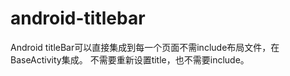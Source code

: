 # android-titlebar
Android titleBar可以直接集成到每一个页面不需include布局文件，在BaseActivity集成。
不需要重新设置title，也不需要include。
